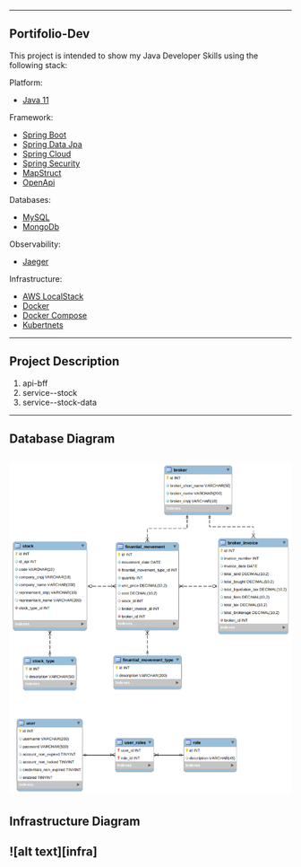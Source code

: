 
---
## Portifolio-Dev

This project is intended to show my Java Developer Skills using the following stack:

Platform:
* [Java 11](https://openjdk.org/projects/jdk/11/)

Framework:
* [Spring Boot](https://spring.io/projects/spring-boot)
* [Spring Data Jpa](https://spring.io/projects/spring-data-jpa)
* [Spring Cloud](https://spring.io/projects/spring-cloud)
* [Spring Security](https://spring.io/projects/spring-security)
* [MapStruct](https://mapstruct.org/)
* [OpenApi](https://www.openapis.org/)

Databases:
* [MySQL](https://www.mysql.com/)
* [MongoDb](https://www.mongodb.com/pt-br/)

Observability:
* [Jaeger](https://www.jaegertracing.io/)

Infrastructure:
* [AWS LocalStack](https://github.com/localstack/localstack)
* [Docker](https://www.docker.com/)
* [Docker Compose](https://docs.docker.com/compose/)
* [Kubertnets](https://kubernetes.io/pt-br/)

---
## Project Description

1. api-bff
2. service--stock
3. service--stock-data


---
## Database Diagram

![alt text][diagram]
---
## Infrastructure Diagram

![alt text][infra]
---



[diagram]: https://github.com/goncalvesdiogo/Portifolio-Dev/blob/master/images/err-diagram.png "Database Diagram"

[diagram]: https://github.com/goncalvesdiogo/Portifolio-Dev/blob/master/images/infra.png "Infrastruture Diagram"




